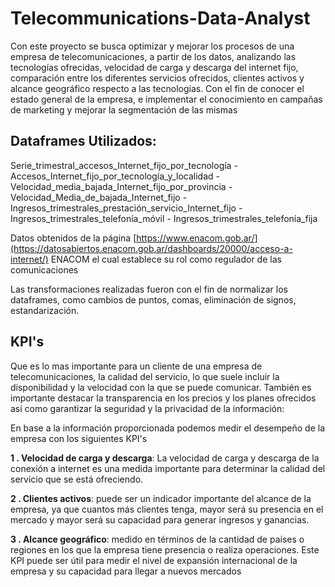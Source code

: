 # Telecommunications-Data-Analyst
Con este proyecto se busca optimizar y mejorar los procesos de una empresa de telecomunicaciones, a partir de los datos, analizando las tecnologías ofrecidas, velocidad de carga y descarga del internet fijo, comparación entre los diferentes servicios ofrecidos, clientes activos y alcance geográfico respecto a las tecnologías. Con el fin de conocer el estado general de la empresa, e implementar el conocimiento en campañas de marketing y mejorar la segmentación de las mismas 

## Dataframes Utilizados:
Serie_trimestral_accesos_Internet_fijo_por_tecnología -
Accesos_Internet_fijo_por_tecnología_y_localidad -
Velocidad_media_bajada_Internet_fijo_por_provincia -
Velocidad_Media_de_bajada_Internet_fijo -
Ingresos_trimestrales_prestación_servicio_Internet_fijo -
Ingresos_trimestrales_telefonía_móvil -
Ingresos_trimestrales_telefonía_fija

Datos obtenidos de la página [https://www.enacom.gob.ar/](https://datosabiertos.enacom.gob.ar/dashboards/20000/acceso-a-internet/) ENACOM el cual establece su rol como regulador de las comunicaciones

Las transformaciones realizadas fueron con el fin de normalizar los dataframes, como cambios de puntos, comas, eliminación de signos, estandarización.



## KPI's
Que es lo mas importante para un cliente de una empresa de telecomunicaciones, la calidad del servicio, lo que suele incluir la disponibilidad y la velocidad con la que se puede comunicar. También es importante destacar la transparencia en los precios y los planes ofrecidos así como garantizar la seguridad y la privacidad de la información:

En base a la información proporcionada podemos medir el desempeño de la empresa con los siguientes KPI's

**1 . Velocidad de carga y descarga**: La velocidad de carga y descarga de la conexión a internet es una medida importante para determinar la calidad del servicio que se está ofreciendo.

**2 . Clientes activos**: puede ser un indicador importante del alcance de la empresa, ya que cuantos más clientes tenga, mayor será su presencia en el mercado y mayor será su capacidad para generar ingresos y ganancias.

**3 . Alcance geográfico**: medido en términos de la cantidad de países o regiones en los que la empresa tiene presencia o realiza operaciones. Este KPI puede ser útil para medir el nivel de expansión internacional de la empresa y su capacidad para llegar a nuevos mercados

